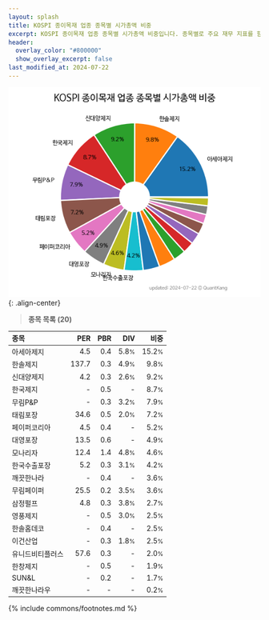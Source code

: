 ```yaml
---
layout: splash
title: KOSPI 종이목재 업종 종목별 시가총액 비중
excerpt: KOSPI 종이목재 업종 종목별 시가총액 비중입니다. 종목별로 주요 재무 지표를 함께 표시합니다.
header:
  overlay_color: "#800000"
  show_overlay_excerpt: false
last_modified_at: 2024-07-22
---
```



![KOSPI 종이목재 업종 종목별 시가총액 비중](/stats/sector/images/kospi_업종_종이목재_종목.png){: .align-center}


> **종목 목록 (20)**<a id="list"></a>

| **종목** | **PER** | **PBR** | **DIV** | **비중** |
| :------- | ------: | ------: | ------: | -------: |
| 아세아제지 | 4.5 | 0.4 | 5.8<small>%</small> | 15.2<small>%</small> |
| 한솔제지 | 137.7 | 0.3 | 4.9<small>%</small> | 9.8<small>%</small> |
| 신대양제지 | 4.2 | 0.3 | 2.6<small>%</small> | 9.2<small>%</small> |
| 한국제지 | - | 0.5 | - | 8.7<small>%</small> |
| 무림P&P | - | 0.3 | 3.2<small>%</small> | 7.9<small>%</small> |
| 태림포장 | 34.6 | 0.5 | 2.0<small>%</small> | 7.2<small>%</small> |
| 페이퍼코리아 | 4.5 | 0.4 | - | 5.2<small>%</small> |
| 대영포장 | 13.5 | 0.6 | - | 4.9<small>%</small> |
| 모나리자 | 12.4 | 1.4 | 4.8<small>%</small> | 4.6<small>%</small> |
| 한국수출포장 | 5.2 | 0.3 | 3.1<small>%</small> | 4.2<small>%</small> |
| 깨끗한나라 | - | 0.4 | - | 3.6<small>%</small> |
| 무림페이퍼 | 25.5 | 0.2 | 3.5<small>%</small> | 3.6<small>%</small> |
| 삼정펄프 | 4.8 | 0.3 | 3.8<small>%</small> | 2.7<small>%</small> |
| 영풍제지 | - | 0.5 | 3.0<small>%</small> | 2.5<small>%</small> |
| 한솔홈데코 | - | 0.4 | - | 2.5<small>%</small> |
| 이건산업 | - | 0.3 | 1.8<small>%</small> | 2.5<small>%</small> |
| 유니드비티플러스 | 57.6 | 0.3 | - | 2.0<small>%</small> |
| 한창제지 | - | 0.5 | - | 1.9<small>%</small> |
| SUN&L | - | 0.2 | - | 1.7<small>%</small> |
| 깨끗한나라우 | - | - | - | 0.2<small>%</small> |

{% include commons/footnotes.md %}